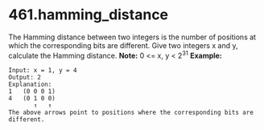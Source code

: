 # 461.hamming_distance

The Hamming distance between two integers is the number of positions at which the corresponding bits are different.
Give two integers x and y, calculate the Hamming distance.
**Note:**
0 <= x, y < 2<sup>31</sup>
**Example:**
```
Input: x = 1, y = 4
Output: 2
Explanation:
1	(0 0 0 1)
4	(0 1 0 0)
	   ↑   ↑
The above arrows point to positions where the corresponding bits are different.
```
